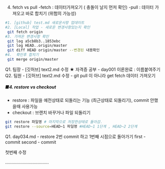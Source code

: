 4. fetch vs pull
-fetch : 데이터가져오기 ( 충돌이 날지 먼저 확인)
-pull : 데이터 가져오고 바로 합치기 (위험의 가능성)

```bash
#1. [github] test.md 새로운사항 업데이트
#2. [Local] 작업 - 새로운 변경사항있는지 확인
 git fetch origin
#3. 가져온 변경사항 확인
 git log a5cb8b3..1853ebc
 git log HEAD..origin/master
 git diff HEAD origin/master --변경된 내용확인
#4.  확인후 합치기
 git merge origin/master

```
Q1. 팀장 - [깃허브] text2.md 수정 
    ★ 자격증 공부
    - day001 이론완료 : 이름붙여주기
Q2. 팀원 - [깃허브] text2.md 수정 
    - git pull 이 아니라 get fetch 데이터 가져오기


##### ■4. restore vs checkout
- restore : 파일을 예전상태로 되돌리는 기능 (최근상태로 되돌리기), commit 안했을때 사용가능
- checkout : 브랜치 바꾸거나 파일 되돌리기


```bash
git restore 파일명 # 마지막으로 저장한상태로 돌아감.
git restore --source=HEAD~1 파일명 #HEAD~1 1단계 , HEAD~2 2단계 
```
Q1. day034.md - restore 2번 commit 하고 1번째 시점으로 돌아가기
first - commit
second - commit

첫번째 수정


...................................